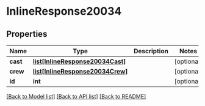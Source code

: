 # InlineResponse20034

## Properties
Name | Type | Description | Notes
------------ | ------------- | ------------- | -------------
**cast** | [**list[InlineResponse20034Cast]**](InlineResponse20034Cast.md) |  | [optional] 
**crew** | [**list[InlineResponse20034Crew]**](InlineResponse20034Crew.md) |  | [optional] 
**id** | **int** |  | [optional] 

[[Back to Model list]](../README.md#documentation-for-models) [[Back to API list]](../README.md#documentation-for-api-endpoints) [[Back to README]](../README.md)

